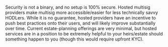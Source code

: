 Security is not a binary, and no setup is 100% secure.
Hosted multisig providers make multisig more accessible/easier for less technically savvy HODLers.
While it is no guarantee, hosted providers have an incentive to push best practices onto their users, and will likely improve substantially over time.
Current estate-planning offerings are very minimal, but hosted services are in a position to be extremely helpful to your heirs/estate should something happen to you (though this would require upfront KYC).

